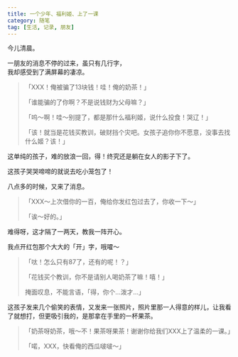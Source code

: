```yaml
---
title: 一个少年、福利姬、上了一课
category: 随笔
tag: [生活, 记录, 朋友]
---
```


今儿清晨。

一朋友的消息不停的过来，虽只有几行字，<br>
我却感受到了满屏幕的凄凉。

> 「XXX！俺被骗了13块钱！哇！俺的奶茶！」
>
> 「谁能骗的了你啊？不是说钱财为父母嘛？」
>
> 「呜～啊！哇～别提了，都是那什么福利姬，说什么投食！哭辽！」
>
> 「该！就当是花钱买教训，破财挡个灾吧。女孩子追你你不愿意，没事去找什么姬？该！」

这单纯的孩子，难的放浪一回，得！终究还是躺在女人的影子下了。

这孩子哭哭啼啼的就说去吃小笼包了！

八点多的时候，又来了消息。

> 「XXX～上次借你的一百，俺给你发红包过去了，你收一下～」
>
> 「诶～好的。」

难得呀，这才隔了一两天，教我一阵开心。

我点开红包那个大大的「开」字，哦嚯～

> 「呔！怎么只有87了，还有的呢！？」
>
> 「花钱买个教训，你不是请别人喝奶茶了嘛！嘻！」
>
> 掩面叹息，不能言语，「得，你个...泼才...」

这孩子发来几个偷笑的表情，又发来一张照片，照片里那一人得意的样儿，让我看了就想打，但更吸引我的，是那拿在手里的一杯果茶。

> 「奶茶呀奶茶，哦～不！果茶呀果茶！谢谢你给我们XXX上了温柔的一课。」
>
> 「喏，XXX，快看俺的西瓜啵啵～」